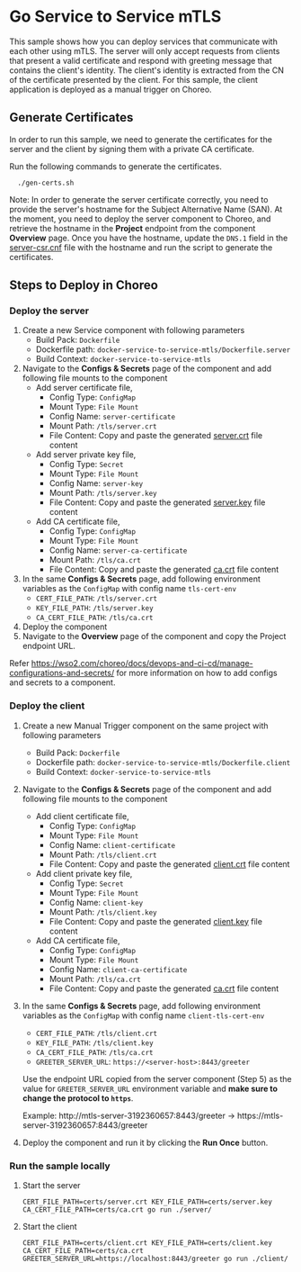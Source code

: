 # Go Service to Service mTLS

This sample shows how you can deploy services that communicate with each other using mTLS. 
The server will only accept requests from clients that present a valid certificate and respond with greeting message that contains the client's identity.
The client's identity is extracted from the CN of the certificate presented by the client. 
For this sample, the client application is deployed as a manual trigger on Choreo.


## Generate Certificates

In order to run this sample, we need to generate the certificates for the server and the client by signing them with a private CA certificate.

Run the following commands to generate the certificates.

```shell
  ./gen-certs.sh
```

Note: In order to generate the server certificate correctly, you need to provide the server's hostname for the Subject Alternative Name (SAN). 
At the moment, you need to deploy the server component to Choreo, and retrieve the hostname in the **Project** endpoint from the component **Overview** page.
Once you have the hostname, update the `DNS.1` field in the [server-csr.cnf](certs/server-csr.cnf) file with the hostname and run the script to generate the certificates.

## Steps to Deploy in Choreo

### Deploy the server
1. Create a new Service component with following parameters
   - Build Pack: `Dockerfile`
   - Dockerfile path: `docker-service-to-service-mtls/Dockerfile.server`
   - Build Context: `docker-service-to-service-mtls`
2. Navigate to the **Configs & Secrets** page of the component and add following file mounts to the component
   - Add server certificate file,
     - Config Type: `ConfigMap`
     - Mount Type: `File Mount`
     - Config Name: `server-certificate`
     - Mount Path: `/tls/server.crt`
     - File Content: Copy and paste the generated [server.crt](certs/server.crt) file content
   - Add server private key file,
      - Config Type: `Secret`
      - Mount Type: `File Mount`
      - Config Name: `server-key`
      - Mount Path: `/tls/server.key`
      - File Content: Copy and paste the generated [server.key](certs/server.key) file content
   - Add CA certificate file,
      - Config Type: `ConfigMap`
      - Mount Type: `File Mount`
      - Config Name: `server-ca-certificate`
      - Mount Path: `/tls/ca.crt`
      - File Content: Copy and paste the generated [ca.crt](certs/ca.crt) file content
3. In the same **Configs & Secrets** page, add following environment variables as the `ConfigMap` with config name `tls-cert-env`
   - `CERT_FILE_PATH`: `/tls/server.crt`
   - `KEY_FILE_PATH`: `/tls/server.key`
   - `CA_CERT_FILE_PATH`: `/tls/ca.crt`
4. Deploy the component
5. Navigate to the **Overview** page of the component and copy the Project endpoint URL.

Refer https://wso2.com/choreo/docs/devops-and-ci-cd/manage-configurations-and-secrets/ for more information on how to add configs and secrets to a component.


### Deploy the client
1. Create a new Manual Trigger component on the same project with following parameters
   - Build Pack: `Dockerfile`
   - Dockerfile path: `docker-service-to-service-mtls/Dockerfile.client`
   - Build Context: `docker-service-to-service-mtls`
2. Navigate to the **Configs & Secrets** page of the component and add following file mounts to the component
   - Add client certificate file,
     - Config Type: `ConfigMap`
     - Mount Type: `File Mount`
     - Config Name: `client-certificate`
     - Mount Path: `/tls/client.crt`
     - File Content: Copy and paste the generated [client.crt](certs/client.crt) file content
   - Add client private key file,
      - Config Type: `Secret`
      - Mount Type: `File Mount`
      - Config Name: `client-key`
      - Mount Path: `/tls/client.key`
      - File Content: Copy and paste the generated [client.key](certs/client.key) file content
   - Add CA certificate file,
      - Config Type: `ConfigMap`
      - Mount Type: `File Mount`
      - Config Name: `client-ca-certificate`
      - Mount Path: `/tls/ca.crt`
      - File Content: Copy and paste the generated [ca.crt](certs/ca.crt) file content
3. In the same **Configs & Secrets** page, add following environment variables as the `ConfigMap` with config name `client-tls-cert-env`
    - `CERT_FILE_PATH`: `/tls/client.crt`
    - `KEY_FILE_PATH`: `/tls/client.key`
    - `CA_CERT_FILE_PATH`: `/tls/ca.crt`
    - `GREETER_SERVER_URL`: `https://<server-host>:8443/greeter`

    Use the endpoint URL copied from the server component (Step 5) as the value for `GREETER_SERVER_URL` environment variable and **make sure to change the protocol to `https`**.
    
    Example: http://mtls-server-3192360657:8443/greeter -> https://mtls-server-3192360657:8443/greeter

4. Deploy the component and run it by clicking the **Run Once** button.

### Run the sample locally

1. Start the server
   ```shell
   CERT_FILE_PATH=certs/server.crt KEY_FILE_PATH=certs/server.key CA_CERT_FILE_PATH=certs/ca.crt go run ./server/
   ```
2. Start the client
   ```shell
   CERT_FILE_PATH=certs/client.crt KEY_FILE_PATH=certs/client.key CA_CERT_FILE_PATH=certs/ca.crt GREETER_SERVER_URL=https://localhost:8443/greeter go run ./client/
   ```
